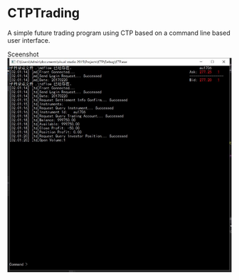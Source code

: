 # CTPTrading

A simple future trading program using CTP based on a command line based user interface.

Sceenshot
<img src="https://github.com/TheodoreKrypton/CTPTrading/blob/master/CTP/example.jpg?raw=true"/>